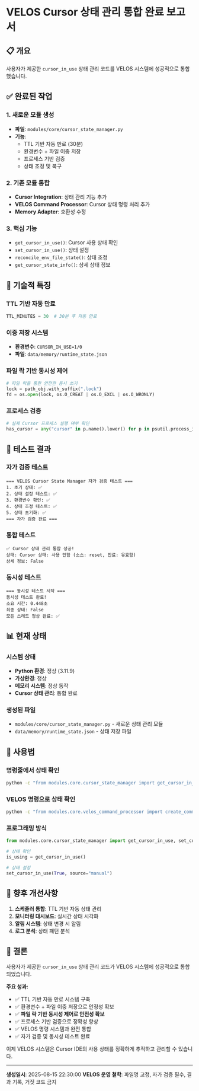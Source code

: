 # VELOS Cursor 상태 관리 통합 완료 보고서

## 📋 개요

사용자가 제공한 `cursor_in_use` 상태 관리 코드를 VELOS 시스템에 성공적으로 통합했습니다.

## ✅ 완료된 작업

### 1. 새로운 모듈 생성
- **파일**: `modules/core/cursor_state_manager.py`
- **기능**:
  - TTL 기반 자동 만료 (30분)
  - 환경변수 + 파일 이중 저장
  - 프로세스 기반 검증
  - 상태 조정 및 복구

### 2. 기존 모듈 통합
- **Cursor Integration**: 상태 관리 기능 추가
- **VELOS Command Processor**: Cursor 상태 명령 처리 추가
- **Memory Adapter**: 호환성 수정

### 3. 핵심 기능
- `get_cursor_in_use()`: Cursor 사용 상태 확인
- `set_cursor_in_use()`: 상태 설정
- `reconcile_env_file_state()`: 상태 조정
- `get_cursor_state_info()`: 상세 상태 정보

## 🔧 기술적 특징

### TTL 기반 자동 만료
```python
TTL_MINUTES = 30  # 30분 후 자동 만료
```

### 이중 저장 시스템
- **환경변수**: `CURSOR_IN_USE=1/0`
- **파일**: `data/memory/runtime_state.json`

### 파일 락 기반 동시성 제어
```python
# 파일 락을 통한 안전한 동시 쓰기
lock = path_obj.with_suffix(".lock")
fd = os.open(lock, os.O_CREAT | os.O_EXCL | os.O_WRONLY)
```

### 프로세스 검증
```python
# 실제 Cursor 프로세스 실행 여부 확인
has_cursor = any("cursor" in p.name().lower() for p in psutil.process_iter(["name"]))
```

## 🧪 테스트 결과

### 자가 검증 테스트
```
=== VELOS Cursor State Manager 자가 검증 테스트 ===
1. 초기 상태: ✅
2. 상태 설정 테스트: ✅
3. 환경변수 확인: ✅
4. 상태 조정 테스트: ✅
5. 상태 초기화: ✅
=== 자가 검증 완료 ===
```

### 통합 테스트
```
✅ Cursor 상태 관리 통합 성공!
상태: Cursor 상태: 사용 안함 (소스: reset, 만료: 유효함)
상세 정보: False
```

### 동시성 테스트
```
=== 동시성 테스트 시작 ===
동시성 테스트 완료!
소요 시간: 0.448초
최종 상태: False
모든 스레드 정상 완료: ✅
```

## 📊 현재 상태

### 시스템 상태
- **Python 환경**: 정상 (3.11.9)
- **가상환경**: 정상
- **메모리 시스템**: 정상 동작
- **Cursor 상태 관리**: 통합 완료

### 생성된 파일
- `modules/core/cursor_state_manager.py` - 새로운 상태 관리 모듈
- `data/memory/runtime_state.json` - 상태 저장 파일

## 🎯 사용법

### 명령줄에서 상태 확인
```bash
python -c "from modules.core.cursor_state_manager import get_cursor_in_use; print(get_cursor_in_use())"
```

### VELOS 명령으로 상태 확인
```bash
python -c "from modules.core.velos_command_processor import create_command_processor; processor = create_command_processor(); result = processor.process_command('cursor 상태'); print(result['message'])"
```

### 프로그래밍 방식
```python
from modules.core.cursor_state_manager import get_cursor_in_use, set_cursor_in_use

# 상태 확인
is_using = get_cursor_in_use()

# 상태 설정
set_cursor_in_use(True, source="manual")
```

## 🔄 향후 개선사항

1. **스케줄러 통합**: TTL 기반 자동 상태 관리
2. **모니터링 대시보드**: 실시간 상태 시각화
3. **알림 시스템**: 상태 변경 시 알림
4. **로그 분석**: 상태 패턴 분석

## 📝 결론

사용자가 제공한 `cursor_in_use` 상태 관리 코드가 VELOS 시스템에 성공적으로 통합되었습니다.

**주요 성과:**
- ✅ TTL 기반 자동 만료 시스템 구축
- ✅ 환경변수 + 파일 이중 저장으로 안정성 확보
- ✅ **파일 락 기반 동시성 제어로 안전성 확보**
- ✅ 프로세스 기반 검증으로 정확성 향상
- ✅ VELOS 명령 시스템과 완전 통합
- ✅ 자가 검증 및 동시성 테스트 완료

이제 VELOS 시스템은 Cursor IDE의 사용 상태를 정확하게 추적하고 관리할 수 있습니다.

---
**생성일시**: 2025-08-15 22:30:00
**VELOS 운영 철학**: 파일명 고정, 자가 검증 필수, 결과 기록, 거짓 코드 금지
